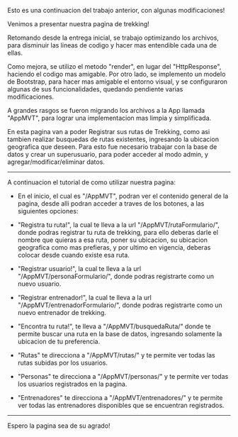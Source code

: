Esto es una continuacion del trabajo anterior, con algunas modificaciones!

Venimos a presentar nuestra pagina de trekking!

Retomando desde la entrega inicial, se trabajo optimizando los archivos, para disminuir las lineas de codigo y hacer mas entendible cada una de ellas.

Como mejora, se utilizo el metodo "render", en lugar del "HttpResponse", haciendo el codigo mas amigable.
Por otro lado, se implemento un modelo de Bootstrap, para hacer mas amigable el entorno visual, y se configuraron algunas de sus funcionalidades, quedando pendiente varias modificaciones. 

A grandes rasgos se fueron migrando los archivos a la App llamada "AppMVT", para lograr una implementacion mas limpia y simplificada.

En esta pagina van a poder Registrar sus rutas de Trekking, como asi tambien realizar busquedas de rutas existentes, ingresando la ubicacion geografica que deseen. Para esto fue necesario trabajar con la base de datos y crear un superusuario, para poder acceder al modo admin, y agregar/modificar/eliminar datos.

---------------------------------------------------------------------------------------------------------------

A continuacion el tutorial de como utilizar nuestra pagina:

- En el inicio, el cual es "/AppMVT", podran ver el contenido general de la pagina, desde alli podran acceder a traves de los botones, a las siguientes opciones:

- "Registra tu ruta!", la cual te lleva a la url "/AppMVT/rutaFormulario/", donde podras registrar tu ruta de trekking, para ello deberas darle el nombre que quieras a esa ruta, poner su ubicacion, su ubicacion geografica como mas prefieras, y por ultimo en vigencia, deberas colocar desde cuando existe esa ruta.

- "Registrar usuario!", la cual te lleva a la url "/AppMVT/personaFormulario/", donde podras registrarte como un nuevo usuario.

- "Registrar entrenador!", la cual te lleva a la url "/AppMVT/entrenadorFormulario/", donde podras registrarte como un nuevo entrenador de trekking.

- "Encontra tu ruta!", te lleva a "/AppMVT/busquedaRuta/" donde te permite buscar una ruta en la base de datos, ingresando solamente la ubicacion de tu preferencia.

- "Rutas" te direcciona a "/AppMVT/rutas/" y te permite ver todas las rutas subidas por los usuarios. 

- "Personas" te direcciona a "/AppMVT/personas/" y te permite ver todas los usuarios registrados en la pagina.

- "Entrenadores" te direcciona a "/AppMVT/entrenadores/" y te permite ver todas las entrenadores disponibles que se encuentran registrados.  

---------------------------------------------------------------------------------------------------------------


Espero la pagina sea de su agrado!


